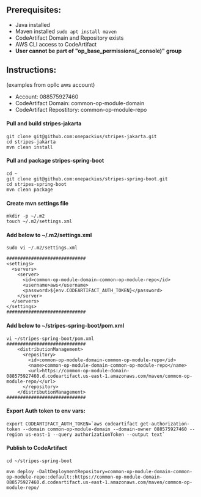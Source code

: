 ## Prerequisites:
- Java installed
- Maven installed
    ```sudo apt install maven```
- CodeArtifact Domain and Repository exists
- AWS CLI access to CodeArtifact
- **User cannot be part of "op_base_permissions(_console)" group**

## Instructions:
(examples from opllc aws account)
- Account: 088575927460
- CodeArtifact Domain: common-op-module-domain
- CodeArtifact Repostitory: common-op-module-repo

#### Pull and build stripes-jakarta
```
git clone git@github.com:onepackius/stripes-jakarta.git
cd stripes-jakarta
mvn clean install
```
#### Pull and package stripes-spring-boot
```
cd ~
git clone git@github.com:onepackius/stripes-spring-boot.git
cd stripes-spring-boot
mvn clean package
```
#### Create mvn settings file
```
mkdir -p ~/.m2
touch ~/.m2/settings.xml
```
#### Add below to ~/.m2/settings.xml
```
sudo vi ~/.m2/settings.xml

#############################
<settings>
  <servers>
    <server>
      <id>common-op-module-domain-common-op-module-repo</id>
      <username>aws</username>
      <password>${env.CODEARTIFACT_AUTH_TOKEN}</password>
    </server>
  </servers>
</settings>
#############################
```
#### Add below to ~/stripes-spring-boot/pom.xml
```
vi ~/stripes-spring-boot/pom.xml
#############################
    <distributionManagement>
      <repository>
        <id>common-op-module-domain-common-op-module-repo</id>
        <name>common-op-module-domain-common-op-module-repo</name>
        <url>https://common-op-module-domain-088575927460.d.codeartifact.us-east-1.amazonaws.com/maven/common-op-module-repo/</url>
      </repository>
    </distributionManagement>
#############################
```
#### Export Auth token to env vars:
```
export CODEARTIFACT_AUTH_TOKEN=`aws codeartifact get-authorization-token --domain common-op-module-domain --domain-owner 088575927460 --region us-east-1 --query authorizationToken --output text`
```
#### Publish to CodeArtifact
```
cd ~/stripes-spring-boot

mvn deploy -DaltDeploymentRepository=common-op-module-domain-common-op-module-repo::default::https://common-op-module-domain-088575927460.d.codeartifact.us-east-1.amazonaws.com/maven/common-op-module-repo/
```


